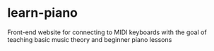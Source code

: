 # learn-piano
Front-end website for connecting to MIDI keyboards with the goal of teaching basic music theory and beginner piano lessons
